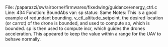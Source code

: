 File: /paparazzi/sw/airborne/firmwares/fixedwing/guidance/energy_ctrl.c
Line: 434
Function: BoundAbs
var: sp
status: Same
Notes: This is a good example of redundant bounding. v_ctl_altitude_setpoint, the desired location (or carrot) of the drone is bounded, and used to compute sp, which is bounded. sp is then used to compute incr, which guides the drones acceleration. This appeared to keep the value within a range for the UAV to behave normally.
